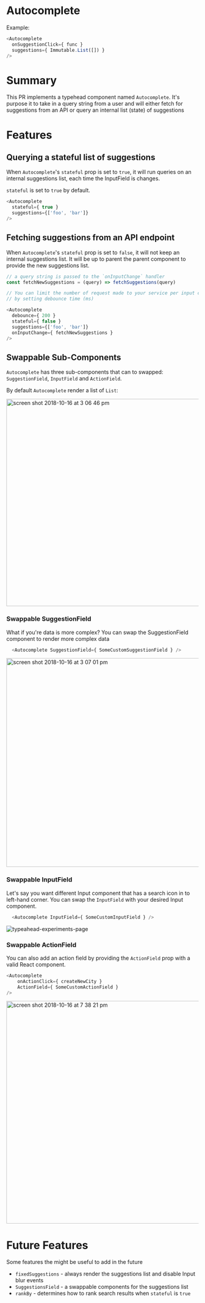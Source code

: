 # Autocomplete 

Example:

```js
<Autocomplete
  onSuggestionClick={ func }
  suggestions={ Immutable.List([]) }
/>
```

# Summary

This PR implements a typehead component named `Autocomplete`. It's purpose it to take in a 
query string from a user and will either fetch for suggestions from an API or query an internal
list (state) of suggestions

# Features

## Querying a stateful list of suggestions

When `Autocomplete`'s `stateful` prop is set to `true`, it will run queries on an internal suggestions list, each time the InputField is changes.

`stateful` is set to `true` by default.

```js
<Autocomplete
  stateful={ true }
  suggestions={['foo', 'bar']}
/>
```

## Fetching suggestions from an API endpoint

When `Autocomplete`'s `stateful` prop is set to `false`, it will not keep an internal suggestions list. It will be up to parent the parent component to provide the new suggestions list.

```js
// a query string is passed to the `onInputChange` handler
const fetchNewSuggestions = (query) => fetchSuggestions(query)

// You can limit the number of request made to your service per input change
// by setting debounce time (ms)

<Autocomplete
  debounce={ 200 }
  stateful={ false }
  suggestions={['foo', 'bar']}
  onInputChange={ fetchNewSuggestions }
/>
```

## Swappable Sub-Components

`Autocomplete` has three sub-components that can to swapped: `SuggestionField`, `InputField` and `ActionField`.

By default `Autocomplete` render a list of `List`:

<img width="543" alt="screen shot 2018-10-16 at 3 06 46 pm" src="https://user-images.githubusercontent.com/41028823/47054826-b6a03200-d179-11e8-8b6d-5726596b6184.png">

### Swappable SuggestionField

What if you're data is more complex? You can swap the SuggestionField component to render
more complex data

```js
  <Autocomplete SuggestionField={ SomeCustomSuggestionField } />
```

<img width="547" alt="screen shot 2018-10-16 at 3 07 01 pm" src="https://user-images.githubusercontent.com/41028823/47054831-c455b780-d179-11e8-8705-bf11cec5a8b2.png">

### Swappable InputField

Let's say you want different Input component that has a search icon in to left-hand corner. You can 
swap the `InputField` with your desired Input component.

```js
  <Autocomplete InputField={ SomeCustomInputField } />
```

![typeahead-experiments-page](https://user-images.githubusercontent.com/41028823/47054991-bc4a4780-d17a-11e8-8f74-3f4c25fbbfbd.png)

### Swappable ActionField

You can also add an action field by providing the `ActionField` prop with a valid React component.

```js
<Autocomplete
    onActionClick={ createNewCity }
    ActionField={ SomeCustomActionField }
/>
```

<img width="583" alt="screen shot 2018-10-16 at 7 38 21 pm" src="https://user-images.githubusercontent.com/41028823/47055048-1cd98480-d17b-11e8-9a73-e8551c0fb316.png">

# Future Features

Some features the might be useful to add in the future

- `fixedSuggestions` - always render the suggestions list and disable Input blur events
- `SuggestionsField` - a swappable components for the suggestions list
- `rankBy` - determines how to rank search results when `stateful` is `true`
